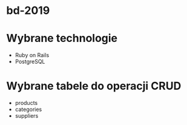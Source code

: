 # bd-2019

# Wybrane technologie
- Ruby on Rails
- PostgreSQL

# Wybrane tabele do operacji CRUD
- products
- categories
- suppliers
